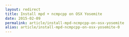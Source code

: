 ```yaml
---
layout: redirect
title: Install mpd + ncmpcpp on OSX Yosemite
date: 2015-02-09
permalink: article/install-mpd-ncmpcpp-on-osx-yosemite
alias: article/install-mpd-ncmpcpp-on-osx-yosemite-0
---
```

